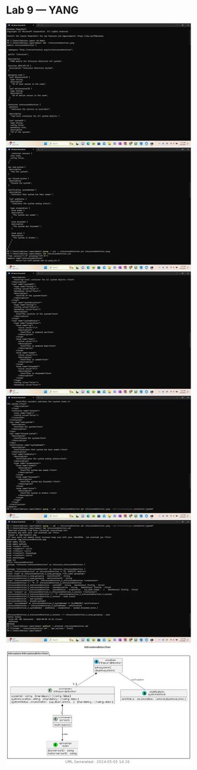 # Lab 9 — YANG

![image](https://github.com/Alopez1607/CPE322/blob/main/labs/pictures/lab9/Screenshot%20(414).png)
![image](https://github.com/Alopez1607/CPE322/blob/main/labs/pictures/lab9/Screenshot%20(413).png)
![image](https://github.com/Alopez1607/CPE322/blob/main/labs/pictures/lab9/Screenshot%20(412).png)
![image](https://github.com/Alopez1607/CPE322/blob/main/labs/pictures/lab9/Screenshot%20(411).png)
![image](https://github.com/Alopez1607/CPE322/blob/main/labs/pictures/lab9/Screenshot%20(410).png)
![image](https://github.com/Alopez1607/CPE322/blob/main/labs/pictures/lab9/intrusiondetection.png)
